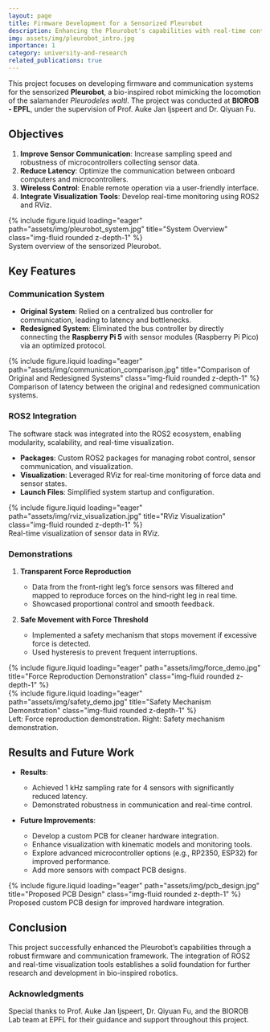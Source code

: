 ```yaml
---
layout: page
title: Firmware Development for a Sensorized Pleurobot
description: Enhancing the Pleurobot's capabilities with real-time control, ROS2 integration, and advanced communication systems.
img: assets/img/pleurobot_intro.jpg
importance: 1
category: university-and-research
related_publications: true
---
```


This project focuses on developing firmware and communication systems for the sensorized **Pleurobot**, a bio-inspired robot mimicking the locomotion of the salamander _Pleurodeles waltl_. The project was conducted at **BIOROB - EPFL**, under the supervision of Prof. Auke Jan Ijspeert and Dr. Qiyuan Fu.

## Objectives

1. **Improve Sensor Communication**: Increase sampling speed and robustness of microcontrollers collecting sensor data.
2. **Reduce Latency**: Optimize the communication between onboard computers and microcontrollers.
3. **Wireless Control**: Enable remote operation via a user-friendly interface.
4. **Integrate Visualization Tools**: Develop real-time monitoring using ROS2 and RViz.

<div class="row">
    <div class="col-sm mt-3 mt-md-0">
        {% include figure.liquid loading="eager" path="assets/img/pleurobot_system.jpg" title="System Overview" class="img-fluid rounded z-depth-1" %}
    </div>
</div>
<div class="caption">
    System overview of the sensorized Pleurobot.
</div>

## Key Features

### Communication System

- **Original System**: Relied on a centralized bus controller for communication, leading to latency and bottlenecks.
- **Redesigned System**: Eliminated the bus controller by directly connecting the **Raspberry Pi 5** with sensor modules (Raspberry Pi Pico) via an optimized protocol.

<div class="row">
    <div class="col-sm mt-3 mt-md-0">
        {% include figure.liquid loading="eager" path="assets/img/communication_comparison.jpg" title="Comparison of Original and Redesigned Systems" class="img-fluid rounded z-depth-1" %}
    </div>
</div>
<div class="caption">
    Comparison of latency between the original and redesigned communication systems.
</div>

### ROS2 Integration

The software stack was integrated into the ROS2 ecosystem, enabling modularity, scalability, and real-time visualization.

- **Packages**: Custom ROS2 packages for managing robot control, sensor communication, and visualization.
- **Visualization**: Leveraged RViz for real-time monitoring of force data and sensor states.
- **Launch Files**: Simplified system startup and configuration.

<div class="row">
    <div class="col-sm mt-3 mt-md-0">
        {% include figure.liquid loading="eager" path="assets/img/rviz_visualization.jpg" title="RViz Visualization" class="img-fluid rounded z-depth-1" %}
    </div>
</div>
<div class="caption">
    Real-time visualization of sensor data in RViz.
</div>

### Demonstrations

1. **Transparent Force Reproduction**
    - Data from the front-right leg’s force sensors was filtered and mapped to reproduce forces on the hind-right leg in real time.
    - Showcased proportional control and smooth feedback.

2. **Safe Movement with Force Threshold**
    - Implemented a safety mechanism that stops movement if excessive force is detected.
    - Used hysteresis to prevent frequent interruptions.

<div class="row">
    <div class="col-sm mt-3 mt-md-0">
        {% include figure.liquid loading="eager" path="assets/img/force_demo.jpg" title="Force Reproduction Demonstration" class="img-fluid rounded z-depth-1" %}
    </div>
    <div class="col-sm mt-3 mt-md-0">
        {% include figure.liquid loading="eager" path="assets/img/safety_demo.jpg" title="Safety Mechanism Demonstration" class="img-fluid rounded z-depth-1" %}
    </div>
</div>
<div class="caption">
    Left: Force reproduction demonstration. Right: Safety mechanism demonstration.
</div>

## Results and Future Work

- **Results**:
    - Achieved 1 kHz sampling rate for 4 sensors with significantly reduced latency.
    - Demonstrated robustness in communication and real-time control.

- **Future Improvements**:
    - Develop a custom PCB for cleaner hardware integration.
    - Enhance visualization with kinematic models and monitoring tools.
    - Explore advanced microcontroller options (e.g., RP2350, ESP32) for improved performance.
    - Add more sensors with compact PCB designs.

<div class="row">
    <div class="col-sm mt-3 mt-md-0">
        {% include figure.liquid loading="eager" path="assets/img/pcb_design.jpg" title="Proposed PCB Design" class="img-fluid rounded z-depth-1" %}
    </div>
</div>
<div class="caption">
    Proposed custom PCB design for improved hardware integration.
</div>

## Conclusion

This project successfully enhanced the Pleurobot’s capabilities through a robust firmware and communication framework. The integration of ROS2 and real-time visualization tools establishes a solid foundation for further research and development in bio-inspired robotics.

### Acknowledgments

Special thanks to Prof. Auke Jan Ijspeert, Dr. Qiyuan Fu, and the BIOROB Lab team at EPFL for their guidance and support throughout this project.
